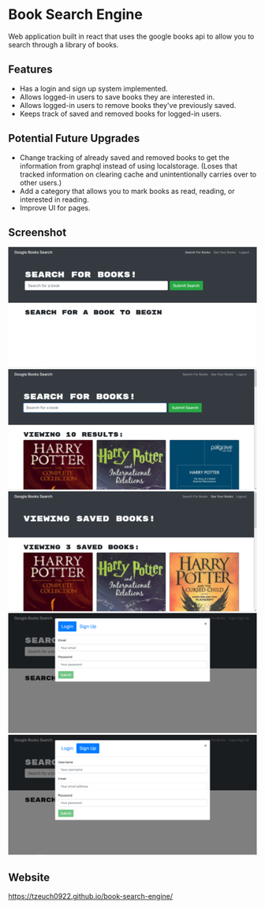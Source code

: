 # Book Search Engine
Web application built in react that uses the google books api to allow you to search through a library of books.

## Features
* Has a login and sign up system implemented.
* Allows logged-in users to save books they are interested in.
* Allows logged-in users to remove books they've previously saved.
* Keeps track of saved and removed books for logged-in users.

## Potential Future Upgrades
* Change tracking of already saved and removed books to get the information from graphql instead of using localstorage. (Loses that tracked information on clearing cache and unintentionally carries over to other users.)
* Add a category that allows you to mark books as read, reading, or interested in reading.
* Improve UI for pages.

## Screenshot
!['Empty Home Page'](./screenshots/Empty-Search.PNG)
!['Search Books Page'](./screenshots/Search-Books-Page.PNG)
!['Saved Books Page'](./screenshots/Saved-Books-Page.PNG)
!['Login Form'](./screenshots/Login-Form.PNG)
!['Sign Up Form'](./screenshots/Signup-Form.PNG)

## Website
https://tzeuch0922.github.io/book-search-engine/